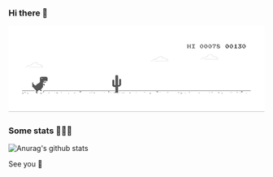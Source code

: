 ### Hi there 👋

![surprise](https://github.com/Weder77/Weder77/blob/master/hi.gif)


### Some stats 🧑🏻‍💻
![Anurag's github stats](https://github-readme-stats.vercel.app/api?username=Weder77&show_icons=true&theme=radical)


See you 👋
